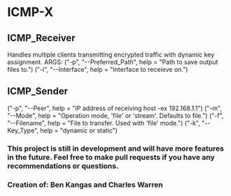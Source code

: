 # ICMP-X

## ICMP_Receiver 
Handles multiple clients transmitting encrypted traffic with dynamic key assignment.
ARGS:
("-p", "--Preferred_Path", help = "Path to save output files to.")
("-i", "--Interface", help = "Interface to receieve on.")

## ICMP_Sender
("-p", "--Peer", help = "IP address of receiving host -ex 192.168.1.1")
("-m", "--Mode", help = "Operation mode, 'file' or 'stream'. Defaults to file.") 
("-f", "--Filename", help = "File to transfer. Used with 'file' mode.")
("-k", "--Key_Type", help = "dynamic or static")

### This project is still in development and will have more features in the future. Feel free to make pull requests if you have any recommendations or questions.

### Creation of: Ben Kangas and Charles Warren

